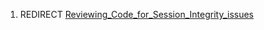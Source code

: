 1.  REDIRECT
    [Reviewing_Code_for_Session_Integrity_issues](Reviewing_Code_for_Session_Integrity_issues "wikilink")